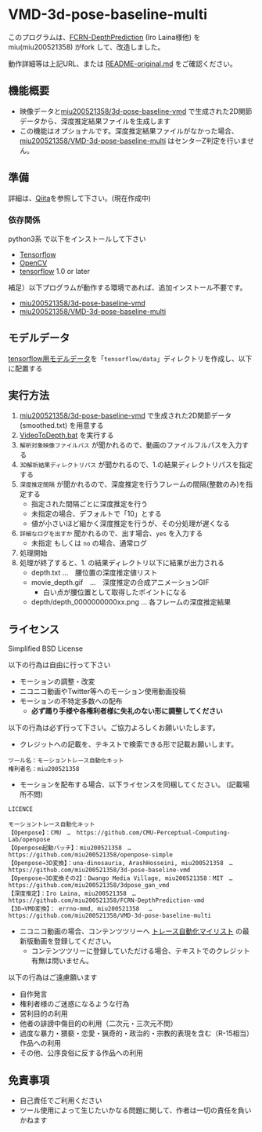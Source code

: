 # VMD-3d-pose-baseline-multi

このプログラムは、[FCRN-DepthPrediction](https://github.com/iro-cp/FCRN-DepthPrediction) \(Iro Laina様他\) を miu(miu200521358) がfork して、改造しました。

動作詳細等は上記URL、または [README-original.md](README-original.md) をご確認ください。

## 機能概要

- 映像データと[miu200521358/3d-pose-baseline-vmd](https://github.com/miu200521358/3d-pose-baseline-vmd) で生成された2D関節データから、深度推定結果ファイルを生成します
- この機能はオプショナルです。深度推定結果ファイルがなかった場合、[miu200521358/VMD-3d-pose-baseline-multi](https://github.com/miu200521358/VMD-3d-pose-baseline-multi) はセンターZ判定を行いません。

## 準備

詳細は、[Qiita](https://qiita.com/miu200521358/items/d826e9d70853728abc51)を参照して下さい。(現在作成中)

### 依存関係

python3系 で以下をインストールして下さい

- [Tensorflow](https://www.tensorflow.org/)
- [OpenCV](http://opencv.org/)
- [tensorflow](https://www.tensorflow.org/) 1.0 or later

補足）以下プログラムが動作する環境であれば、追加インストール不要です。
 - [miu200521358/3d-pose-baseline-vmd](https://github.com/miu200521358/3d-pose-baseline-vmd)
 - [miu200521358/VMD-3d-pose-baseline-multi](https://github.com/miu200521358/VMD-3d-pose-baseline-multi)

## モデルデータ

[tensorflow用モデルデータ](http://campar.in.tum.de/files/rupprecht/depthpred/NYU_FCRN-checkpoint.zip)を「`tensorflow/data`」ディレクトリを作成し、以下に配置する

## 実行方法

1. [miu200521358/3d-pose-baseline-vmd](https://github.com/miu200521358/3d-pose-baseline-vmd) で生成された2D関節データ (smoothed.txt) を用意する
1. [VideoToDepth.bat](VideoToDepth.bat) を実行する
1. `解析対象映像ファイルパス` が聞かれるので、動画のファイルフルパスを入力する
1. `3D解析結果ディレクトリパス` が聞かれるので、1.の結果ディレクトリパスを指定する
1. `深度推定間隔` が聞かれるので、深度推定を行うフレームの間隔(整数のみ)を指定する
    - 指定された間隔ごとに深度推定を行う
    - 未指定の場合、デフォルトで「10」とする
    - 値が小さいほど細かく深度推定を行うが、その分処理が遅くなる
1. `詳細なログを出すか` 聞かれるので、出す場合、`yes` を入力する
    - 未指定 もしくは `no` の場合、通常ログ
1. 処理開始
1. 処理が終了すると、1. の結果ディレクトリ以下に結果が出力される
    - depth.txt …　腰位置の深度推定値リスト
    - movie_depth.gif　…　深度推定の合成アニメーションGIF
        - 白い点が腰位置として取得したポイントになる
    - depth/depth_0000000000xx.png … 各フレームの深度推定結果

## ライセンス
Simplified BSD License

以下の行為は自由に行って下さい

- モーションの調整・改変
- ニコニコ動画やTwitter等へのモーション使用動画投稿
- モーションの不特定多数への配布
    - **必ず踊り手様や各権利者様に失礼のない形に調整してください**

以下の行為は必ず行って下さい。ご協力よろしくお願いいたします。

- クレジットへの記載を、テキストで検索できる形で記載お願いします。

```
ツール名：モーショントレース自動化キット
権利者名：miu200521358
```

- モーションを配布する場合、以下ライセンスを同梱してください。 (記載場所不問)

```
LICENCE

モーショントレース自動化キット
【Openpose】：CMU　…　https://github.com/CMU-Perceptual-Computing-Lab/openpose
【Openpose起動バッチ】：miu200521358　…　https://github.com/miu200521358/openpose-simple
【Openpose→3D変換】：una-dinosauria, ArashHosseini, miu200521358　…　https://github.com/miu200521358/3d-pose-baseline-vmd
【Openpose→3D変換その2】：Dwango Media Village, miu200521358：MIT　…　https://github.com/miu200521358/3dpose_gan_vmd
【深度推定】：Iro Laina, miu200521358　…　https://github.com/miu200521358/FCRN-DepthPrediction-vmd
【3D→VMD変換】： errno-mmd, miu200521358 　…　https://github.com/miu200521358/VMD-3d-pose-baseline-multi
```

- ニコニコ動画の場合、コンテンツツリーへ [トレース自動化マイリスト](https://www.nicovideo.jp/mylist/61943776) の最新版動画を登録してください。
    - コンテンツツリーに登録していただける場合、テキストでのクレジット有無は問いません。

以下の行為はご遠慮願います

- 自作発言
- 権利者様のご迷惑になるような行為
- 営利目的の利用
- 他者の誹謗中傷目的の利用（二次元・三次元不問）
- 過度な暴力・猥褻・恋愛・猟奇的・政治的・宗教的表現を含む（R-15相当）作品への利用
- その他、公序良俗に反する作品への利用

## 免責事項

- 自己責任でご利用ください
- ツール使用によって生じたいかなる問題に関して、作者は一切の責任を負いかねます
